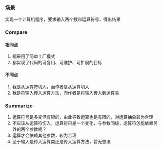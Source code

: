### 场景
实现一个计算机程序，要求输入两个数和运算符号，得出结果

### Compare
#### 相同点
1. 都采用了简单工厂模式
2. 都实现了代码的可复用、可维护、可扩展的目标

#### 不同点
1. 我是从运算符切入，而作者是从运算切入
2. 我是将输入传入运算方法，而作者是将输入传入到运算类

### Summarize
1. 运算符号是多变但有限的，由此导致运算也是有限的，对运算抽象较为合理
2. 不应该从运算符切入，运算符只是一个变化，与参数同级，运算符怎能依赖另外的两个参数呢？
3. 运算才会依赖其他参数，较为合理
4. 至于输入是传入运算类还是传入运算方法，暂无想法